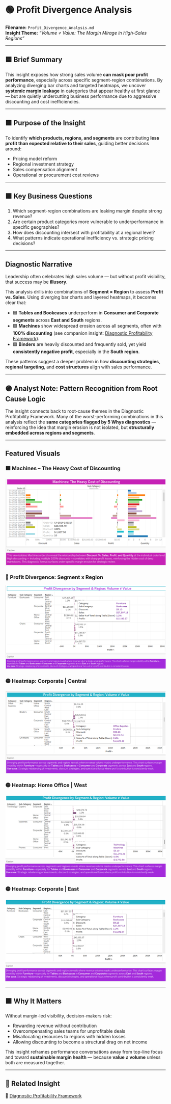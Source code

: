 # 🟢 Profit Divergence Analysis  
**Filename:** `Profit_Divergence_Analysis.md`  
**Insight Theme:** *“Volume ≠ Value: The Margin Mirage in High-Sales Regions”*

---

## 🟦 Brief Summary

This insight exposes how strong sales volume **can mask poor profit performance**, especially across specific segment-region combinations. By analyzing diverging bar charts and targeted heatmaps, we uncover **systemic margin leakage** in categories that appear healthy at first glance — but are quietly undercutting business performance due to aggressive discounting and cost inefficiencies.

---

## 🟩 Purpose of the Insight

To identify **which products, regions, and segments** are contributing **less profit than expected relative to their sales**, guiding better decisions around:

- Pricing model reform  
- Regional investment strategy  
- Sales compensation alignment  
- Operational or procurement cost reviews  

---

## 🟪 Key Business Questions

1. Which segment-region combinations are leaking margin despite strong revenue?  
2. Are certain product categories more vulnerable to underperformance in specific geographies?  
3. How does discounting intersect with profitability at a regional level?  
4. What patterns indicate operational inefficiency vs. strategic pricing decisions?

---

## Diagnostic Narrative

Leadership often celebrates high sales volume — but without profit visibility, that success may be **illusory**.

This analysis drills into combinations of **Segment × Region** to assess **Profit vs. Sales**. Using diverging bar charts and layered heatmaps, it becomes clear that:

- 🟦 **Tables and Bookcases** underperform in **Consumer and Corporate segments** across **East and South** regions.  
- 🟩 **Machines** show widespread erosion across all segments, often with **100% discounting** (see companion insight: [Diagnostic Profitability Framework](/docs/insights/Diagnostic_Profitability_Framework.md)).  
- 🟪 **Binders** are heavily discounted and frequently sold, yet yield **consistently negative profit**, especially in the **South region**.

These patterns suggest a deeper problem in how **discounting strategies**, **regional targeting**, and **cost structures** align with sales performance.

---

## 🟣 Analyst Note: Pattern Recognition from Root Cause Logic

The insight connects back to root-cause themes in the Diagnostic Profitability Framework. Many of the worst-performing combinations in this analysis reflect the **same categories flagged by 5 Whys diagnostics** — reinforcing the idea that margin erosion is not isolated, but **structurally embedded across regions and segments**.

---

## Featured Visuals

### 🟪 Machines – The Heavy Cost of Discounting  
![Machines Discounting](../../Assets/Machines_SubCat_Discounting.png)

### 🔵 Profit Divergence: Segment x Region  
![Profit Divergence – Category/Segment/Region](../../Assets/Profit_Divergence_Segement_CatSubCat_Reg.png)

### 🟡 Heatmap: Corporate | Central  
![Corporate Central Heatmap](../../Assets/Profit_Divergence_by_Cat_SubCat_Heatmap_Corporate_Central.png)

### 🟡 Heatmap: Home Office | West  
![Home Office West Heatmap](../../Assets/Profit_Divergence_by_CatSubCat_Heatmap_HomeOffice_West.png)

### 🟡 Heatmap: Corporate | East  
![Corporate East Heatmap](../../Assets/Profit_Divergence_CatSubCat_Heatmap_CorporateEast.png)

---

## 🟪 Why It Matters

Without margin-led visibility, decision-makers risk:

- Rewarding revenue without contribution  
- Overcompensating sales teams for unprofitable deals  
- Misallocating resources to regions with hidden losses  
- Allowing discounting to become a structural drag on net income  

This insight reframes performance conversations away from top-line focus and toward **sustainable margin health** — because **value ≠ volume** unless both are measured together.

---

## 🔗 Related Insight

📄 [Diagnostic Profitability Framework](../docs/insights/Diagnostic_Profitability_Framework.md)

